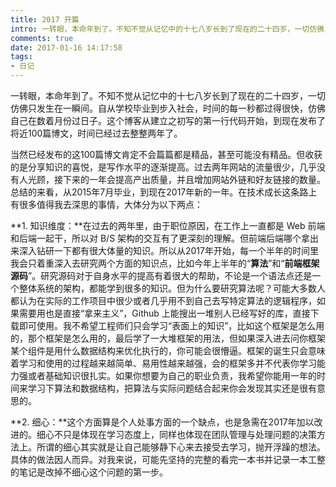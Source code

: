 ```yaml
---
title: 2017 开篇
intro: 一转眼，本命年到了。不知不觉从记忆中的十七八岁长到了现在的二十四岁，一切仿佛只发生在一瞬间。自从学校毕业到步入社会，时间的每一秒都过得很快，仿佛自己在数着月份过日子。这个博客从建立之初写的第一行代码开始，到现在发布了将近100篇博文，时间已经过去整整两年了。
comments: true
date: 2017-01-16 14:17:58
tags:
- 日记
---
```


一转眼，本命年到了。不知不觉从记忆中的十七八岁长到了现在的二十四岁，一切仿佛只发生在一瞬间。自从学校毕业到步入社会，时间的每一秒都过得很快，仿佛自己在数着月份过日子。这个博客从建立之初写的第一行代码开始，到现在发布了将近100篇博文，时间已经过去整整两年了。

当然已经发布的这100篇博文肯定不会篇篇都是精品，甚至可能没有精品。但收获的是分享知识的喜悦，是写作水平的逐渐提高。过去两年网站的流量很少，几乎没有人光顾，接下来的一年会提高产出质量，并且增加网站外链和好友链接的数量。总结的来看，从2015年7月毕业，到现在2017年新的一年。在技术成长这条路上有很多值得我去深思的事情，大体分为以下两点：

**1. 知识维度：**在过去的两年里，由于职位原因，在工作上一直都是 Web 前端和后端一起干，所以对 B/S 架构的交互有了更深刻的理解。但前端后端哪个拿出来深入钻研一下都有很大体量的知识。所以从2017年开始，每一个半年的时间里我会只着重深入去研究两个方面的知识点，比如今年上半年的“**算法**”和“**前端框架源码**”。研究源码对于自身水平的提高有着很大的帮助，不论是一个语法点还是一个整体系统的架构，都能学到很多的知识。但为什么要研究算法呢？可能大多数人都认为在实际的工作项目中很少或者几乎用不到自己去写特定算法的逻辑程序，如果需要用也是直接“拿来主义”，Github 上能搜出一堆别人已经写好的库，直接下载即可使用。我不希望工程师们只会学习“表面上的知识”，比如这个框架是怎么用的，那个框架是怎么用的，最后学了一大堆框架的用法，但如果深入进去问你框架某个组件是用什么数据结构来优化执行的，你可能会很懵逼。框架的诞生只会意味着学习和使用的过程越来越简单、易用性越来越强，会的框架多并不代表你学习能力强或者基础知识很扎实。如果你想要为自己的职业负责，我希望你能用一年的时间来学习下算法和数据结构，把算法与实际问题结合起来你会发现其实还是很有意思的。

**2. 细心：**这个方面算是个人处事方面的一个缺点，也是急需在2017年加以改进的。细心不只是体现在学习态度上，同样也体现在团队管理与处理问题的决策方法上。所谓的细心其实就是让自己能够静下心来去接受去学习，抛开浮躁的想法。具体的做法因人而异。对我来说，可能先坚持的完整的看完一本书并记录一本工整的笔记是改掉不细心这个问题的第一步。

